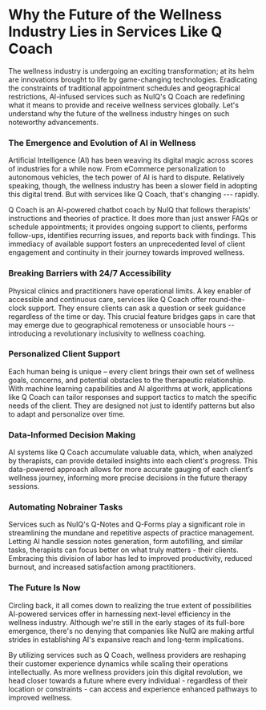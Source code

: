# Why the Future of the Wellness Industry Lies in Services Like Q Coach

The wellness industry is undergoing an exciting transformation; at its helm are innovations brought to life by game-changing technologies. Eradicating the constraints of traditional appointment schedules and geographical restrictions, AI-infused services such as NuIQ's Q Coach are redefining what it means to provide and receive wellness services globally. Let's understand why the future of the wellness industry hinges on such noteworthy advancements.

### The Emergence and Evolution of AI in Wellness

Artificial Intelligence (AI) has been weaving its digital magic across scores of industries for a while now. From eCommerce personalization to autonomous vehicles, the tech power of AI is hard to dispute. Relatively speaking, though, the wellness industry has been a slower field in adopting this digital trend. But with services like Q Coach, that's changing --- rapidly.

Q Coach is an AI-powered chatbot coach by NuIQ that follows therapists' instructions and theories of practice. It does more than just answer FAQs or schedule appointments; it provides ongoing support to clients, performs follow-ups, identifies recurring issues, and reports back with findings. This immediacy of available support fosters an unprecedented level of client engagement and continuity in their journey towards improved wellness.

### Breaking Barriers with 24/7 Accessibility

Physical clinics and practitioners have operational limits. A key enabler of accessible and continuous care, services like Q Coach offer round-the-clock support. They ensure clients can ask a question or seek guidance regardless of the time or day. This crucial feature bridges gaps in care that may emerge due to geographical remoteness or unsociable hours -- introducing a revolutionary inclusivity to wellness coaching.

### Personalized Client Support

Each human being is unique – every client brings their own set of wellness goals, concerns, and potential obstacles to the therapeutic relationship. With machine learning capabilities and AI algorithms at work, applications like Q Coach can tailor responses and support tactics to match the specific needs of the client. They are designed not just to identify patterns but also to adapt and personalize over time.

### Data-Informed Decision Making

AI systems like Q Coach accumulate valuable data, which, when analyzed by therapists, can provide detailed insights into each client's progress. This data-powered approach allows for more accurate gauging of each client’s wellness journey, informing more precise decisions in the future therapy sessions.

### Automating Nobrainer Tasks

Services such as NuIQ's Q-Notes and Q-Forms play a significant role in streamlining the mundane and repetitive aspects of practice management. Letting AI handle session notes generation, form autofilling, and similar tasks, therapists can focus better on what truly matters - their clients. Embracing this division of labor has led to improved productivity, reduced burnout, and increased satisfaction among practitioners.

### The Future Is Now

Circling back, it all comes down to realizing the true extent of possibilities AI-powered services offer in harnessing next-level efficiency in the wellness industry. Although we're still in the early stages of its full-bore emergence, there's no denying that companies like NuIQ are making artful strides in establishing AI's expansive reach and long-term implications.

By utilizing services such as Q Coach, wellness providers are reshaping their customer experience dynamics while scaling their operations intellectually. As more wellness providers join this digital revolution, we head closer towards a future where every individual - regardless of their location or constraints - can access and experience enhanced pathways to improved wellness.
